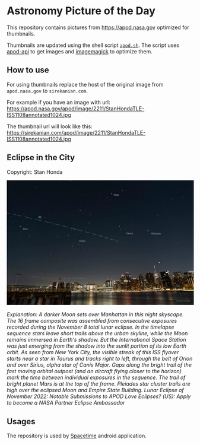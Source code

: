 # Astronomy Picture of the Day

This repository contains pictures from https://apod.nasa.gov optimized for thumbnails.

Thumbnails are updated using the shell script [`apod.sh`](apod.sh). The script
uses [apod-api](https://github.com/nasa/apod-api) to get images and [imagemagick](https://imagemagick.org) to
optimize them.

## How to use

For using thumbnails replace the host of the original image from `apod.nasa.gov` to `sirekanian.com`.

For example if you have an image with url:<br>
https://apod.nasa.gov/apod/image/2211/StanHondaTLE-ISS1108annotated1024.jpg

The thumbnail url will look like this:<br>
https://sirekanian.com/apod/image/2211/StanHondaTLE-ISS1108annotated1024.jpg

## Eclipse in the City

Copyright: Stan Honda

[![the picture of the day][1]][2]

_Explanation: A darker Moon sets over Manhattan in this night skyscape. The 16 frame composite was assembled from consecutive exposures recorded during the November 8 total lunar eclipse. In the timelapse sequence stars leave short trails above the urban skyline, while the Moon remains immersed in Earth's shadow. But the International Space Station was just emerging from the shadow into the sunlit portion of its low Earth orbit. As seen from New York City, the visible streak of this ISS flyover starts near a star in Taurus and tracks right to left, through the belt of Orion and over Sirius, alpha star of Canis Major. Gaps along the bright trail of the fast moving orbital outpost (and an aircraft flying closer to the horizon) mark the time between individual exposures in the sequence. The trail of bright planet Mars is at the top of the frame. Pleiades star cluster trails are high over the eclipsed Moon and Empire State Building.   Lunar Eclipse of November 2022: Notable Submissions to APOD  Love Eclipses? (US): Apply to become a NASA Partner Eclipse Ambassador_

## Usages

The repository is used by [Spacetime][3] android application.

[1]: image/2211/StanHondaTLE-ISS1108annotated1024.jpg

[2]: https://apod.nasa.gov/apod/image/2211/StanHondaTLE-ISS1108annotated1024.jpg

[3]: https://github.com/sirekanian/spacetime
